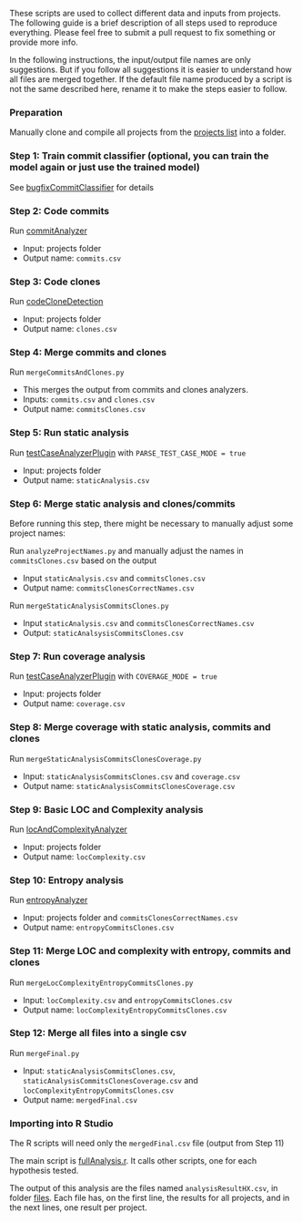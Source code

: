 These scripts are used to collect different data and inputs from projects. The following guide is a brief description of all steps used to reproduce everything. Please feel free to submit a pull request to fix something or provide more info.

In the following instructions, the input/output file names are only suggestions. But if you follow all suggestions it is easier to understand how all files are merged together. If the default file name produced by a script is not the same described here, rename it to make the steps easier to follow.

### Preparation

Manually clone and compile all projects from the [projects list](../projects) into a folder.

### Step 1: Train commit classifier (optional, you can train the model again or just use the trained model)

See [bugfixCommitClassifier](./bugfixCommitClassifier/) for details

### Step 2: Code commits

Run [commitAnalyzer](./commitAnalyzer)
- Input: projects folder
- Output name: ```commits.csv```

### Step 3: Code clones

Run [codeCloneDetection](./codeCloneDetection)
- Input: projects folder
- Output name: ```clones.csv```

### Step 4: Merge commits and clones

Run ```mergeCommitsAndClones.py```
- This merges the output from commits and clones analyzers.
- Inputs: ```commits.csv``` and ```clones.csv```
- Output name: ```commitsClones.csv```

### Step 5: Run static analysis

Run [testCaseAnalyzerPlugin](./testCaseAnalyzerPlugin) with ```PARSE_TEST_CASE_MODE = true```
- Input: projects folder
- Output name: ```staticAnalysis.csv```

### Step 6: Merge static analysis and clones/commits

Before running this step, there might be necessary to manually adjust some project names:

Run ```analyzeProjectNames.py``` and manually adjust the names in ```commitsClones.csv``` based on the output
- Input ```staticAnalysis.csv``` and ```commitsClones.csv```
- Output name: ```commitsClonesCorrectNames.csv```

Run ```mergeStaticAnalysisCommitsClones.py```
- Input ```staticAnalysis.csv``` and ```commitsClonesCorrectNames.csv```
- Output: ```staticAnalsysisCommitsClones.csv```

### Step 7: Run coverage analysis

Run [testCaseAnalyzerPlugin](./testCaseAnalyzerPlugin) with ```COVERAGE_MODE = true```
- Input: projects folder
- Output name: ```coverage.csv```

### Step 8: Merge coverage with static analysis, commits and clones

Run ```mergeStaticAnalysisCommitsClonesCoverage.py```
- Input: ```staticAnalysisCommitsClones.csv``` and ```coverage.csv```
- Output name: ```staticAnalysisCommitsClonesCoverage.csv```

### Step 9: Basic LOC and Complexity analysis

Run [locAndComplexityAnalyzer](./locAndComplexityAnalyzer)
- Input: projects folder
- Output name: ```locComplexity.csv```

### Step 10: Entropy analysis

Run [entropyAnalyzer](./entropyAnalyzer)
- Input: projects folder and ```commitsClonesCorrectNames.csv```
- Output name: ```entropyCommitsClones.csv```

### Step 11: Merge LOC and complexity with entropy, commits and clones

Run ```mergeLocComplexityEntropyCommitsClones.py```
- Input: ```locComplexity.csv``` and ```entropyCommitsClones.csv```
- Output name: ```locComplexityEntropyCommitsClones.csv```

### Step 12: Merge all files into a single csv

Run ```mergeFinal.py```
- Input: ```staticAnalysisCommitsClones.csv```, ```staticAnalysisCommitsClonesCoverage.csv``` and ```locComplexityEntropyCommitsClones.csv```
- Output name: ```mergedFinal.csv```

### Importing into R Studio

The R scripts will need only the ```mergedFinal.csv``` file (output from Step 11)

The main script is [fullAnalysis.r](./statisticAnalysis/fullAnalysis.r). It calls other scripts, one for each hypothesis tested.

The output of this analysis are the files named ```analysisResultHX.csv```, in folder [files](../files). Each file has, on the first line, the results for all projects, and in the next lines, one result per project.



